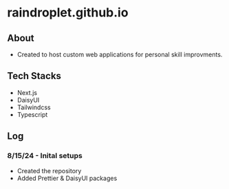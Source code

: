 # raindroplet.github.io

## About
- Created to host custom web applications for personal skill improvments.

## Tech Stacks
- Next.js
- DaisyUI
- Tailwindcss
- Typescript


## Log
### 8/15/24 - Inital setups
- Created the repository
- Added Prettier & DaisyUI packages 